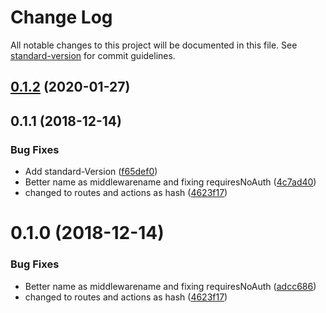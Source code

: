 # Change Log

All notable changes to this project will be documented in this file. See [standard-version](https://github.com/conventional-changelog/standard-version) for commit guidelines.

<a name="0.1.2"></a>
## [0.1.2](https://github.com/piceaTech/bambus-auth/compare/v0.1.1...v0.1.2) (2020-01-27)



<a name="0.1.1"></a>
## 0.1.1 (2018-12-14)


### Bug Fixes

* Add standard-Version ([f65def0](https://github.com/piceaTech/bambus-auth/commit/f65def0))
* Better name as middlewarename and fixing requiresNoAuth ([4c7ad40](https://github.com/piceaTech/bambus-auth/commit/4c7ad40))
* changed to routes and actions as hash ([4623f17](https://github.com/piceaTech/bambus-auth/commit/4623f17))



<a name="0.1.0"></a>
# 0.1.0 (2018-12-14)


### Bug Fixes

* Better name as middlewarename and fixing requiresNoAuth ([adcc686](https://github.com/piceaTech/bambus-auth/commit/adcc686))
* changed to routes and actions as hash ([4623f17](https://github.com/piceaTech/bambus-auth/commit/4623f17))
